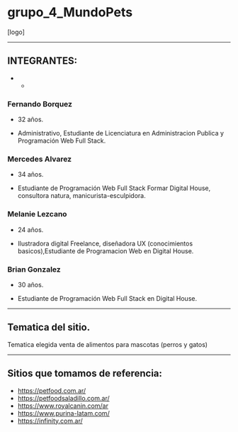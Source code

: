 # grupo_4_MundoPets
[logo]



------------
## INTEGRANTES:
- - 
###  Fernando Borquez

- 32 años.

- Administrativo, Estudiante de Licenciatura en Administracion Publica y Programación Web Full Stack.

###  Mercedes Alvarez

- 34 años.

- Estudiante de Programación Web Full Stack Formar Digital House, consultora natura, manicurista-esculpidora.

###  Melanie Lezcano

- 24 años.

- Ilustradora digital Freelance, diseñadora UX (conocimientos basicos),Estudiante de Programacion Web en Digital House.

###  Brian Gonzalez

- 30 años.

- Estudiante de Programación Web Full Stack en Digital House.

------------

## Tematica del sitio.
Tematica elegida venta de alimentos para mascotas (perros y gatos)

------------

## Sitios que tomamos de referencia:
- https://petfood.com.ar/ 
- https://petfoodsaladillo.com.ar/
- https://www.royalcanin.com/ar
- https://www.purina-latam.com/
- https://infinity.com.ar/
